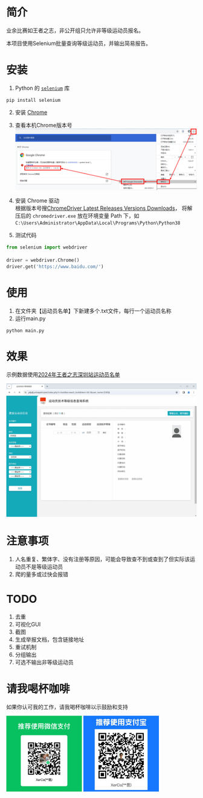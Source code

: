 # 简介

业余比赛如王者之志，非公开组只允许非等级运动员报名。

本项目使用Selenium批量查询等级运动员，并输出简易报告。

# 安装

1. Python 的 [`selenium`](https://www.selenium.dev/selenium/docs/api/py/api.html) 库
```shell
pip install selenium
```

2. 安装 [Chrome](https://www.google.cn/chrome/)

3. 查看本机Chrome版本号
![](figs/check_chrome_version.png)

4. 安装 Chrome 驱动
<br>根据版本号搜[ChromeDriver Latest Releases Versions Downloads](https://chromedriver.com/download)，
将解压后的 `chromedriver.exe` 放在环境变量 Path 下，如 `C:\Users\Administrator\AppData\Local\Programs\Python\Python38`

5. 测试代码

```python
from selenium import webdriver

driver = webdriver.Chrome()
driver.get('https://www.baidu.com/')
```

# 使用

1. 在文件夹【运动员名单】下新建多个.txt文件，每行一个运动员名称
2. 运行main.py
```shell
python main.py
```

# 效果

示例数据使用[2024年王者之志深圳站运动员名单](https://mp.weixin.qq.com/s/pGZInBVbJ2XsN7aLaoGjEQ)

<img src="figs/visualization.gif" width="800">

# 注意事项

1. 人名重复、繁体字、没有注册等原因，可能会导致查不到或查到了但实际该运动员不是等级运动员
2. 爬的量多或过快会报错


# TODO

1. 去重
2. 可视化GUI
3. 截图
4. 生成举报文档，包含链接地址
5. 重试机制
6. 分组输出
7. 可选不输出非等级运动员

# 请我喝杯咖啡

如果你认可我的工作，请我喝杯咖啡以示鼓励和支持


<img src="figs/wechat.png" width="200">
<img src="figs/alipay.jpg" width="200">